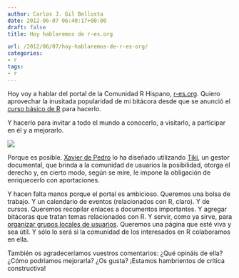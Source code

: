 ```yaml
---
author: Carlos J. Gil Bellosta
date: 2012-06-07 06:40:17+00:00
draft: false
title: Hoy hablaremos de r-es.org

url: /2012/06/07/hoy-hablaremos-de-r-es-org/
categories:
- r
tags:
- r
---
```


Hoy voy a hablar del portal de la Comunidad R Hispano, [r-es.org](http://r-es.org/). Quiero aprovechar la inusitada popularidad de mi bitácora desde que se anunció el [curso básico de R](http://cursorbasico.usar.org.es/) para hacerlo.

Y hacerlo para invitar a todo el mundo a conocerlo, a visitarlo, a participar en él y a mejorarlo.

[![](/wp-uploads/2012/06/comunidad_r_hispano.png)
](/wp-uploads/2012/06/comunidad_r_hispano.png)

Porque es posible. [Xavier de Pedro](http://www.linkedin.com/in/xavidp) lo ha diseñado utilizando [Tiki](http://tiki.org/), un gestor documental, que brinda a la comunidad de usuarios la posibilidad, otorga el derecho y, en cierto modo, según se mire, le impone la obligación de enriquecerlo con aportaciones.

Y hacen falta manos porque el portal es ambicioso. Queremos una bolsa de trabajo. Y un calendario de eventos (relacionados con R, claro). Y de cursos. Queremos recopilar enlaces a documentos importantes. Y agregar bitácoras que tratan temas relacionados con R. Y servir, como ya sirve, para [organizar grupos locales de usuarios](http://www.r-es.org/Grupo+de+Inter%C3%A9s+Local+de+Madrid+-+GIL+Madrid). Queremos una página que esté viva y sea útil. Y sólo lo será si la comunidad de los interesados en R colaboramos en ella.

También os agradeceríamos vuestros comentarios: ¿Qué opináis de ella? ¿Cómo podríamos mejorarla? ¿Os gusta? ¡Estamos hambrientos de crítica constructiva!
